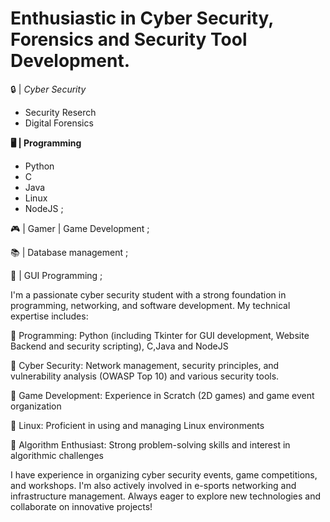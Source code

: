 
#  Enthusiastic in Cyber Security, Forensics and Security Tool Development.

🔒 | _Cyber Security_
 - Security Reserch
 - Digital Forensics

**🖥️ | Programming**
 - Python
 - C
 - Java
 - Linux
 - NodeJS ;

 🎮 | Gamer | Game Development ;

 📚 | Database management ;

 🎨 | GUI Programming ;


I'm a passionate cyber security student with a strong foundation in programming, networking, and software development. My technical expertise includes:

🔹 Programming: Python (including Tkinter for GUI development, Website Backend and security scripting), C,Java and NodeJS

🔹 Cyber Security: Network management, security principles, and vulnerability analysis (OWASP Top 10) and various security tools.

🔹 Game Development: Experience in Scratch (2D games) and game event organization

🔹 Linux: Proficient in using and managing Linux environments

🔹 Algorithm Enthusiast: Strong problem-solving skills and interest in algorithmic challenges

I have experience in organizing cyber security events, game competitions, and workshops. I'm also actively involved in e-sports networking and infrastructure management. Always eager to explore new technologies and collaborate on innovative projects!



<!---
Abhiram-ARS/Abhiram-ARS is a ✨ special ✨ repository because its `README.md` (this file) appears on your GitHub profile.
You can click the Preview link to take a look at your changes.
--->

